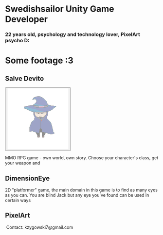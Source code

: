 <html>
   <title>Swedishsailor</title>
  <head>
  </head>
    <body>
    <h1> Swedishsailor Unity Game Developer</h1>
      <h3> 22 years old, psychology and technology lover, PixelArt psycho D:</h3>
      <h1> Some footage :3 </h1>
   <h2> Salve Devito </h2>
     <button onclick ="href='swedishsailor.github.io/SalveDevito.md'"> <img src="sorcerer.png"> </button>  
      <p> MMO RPG game - own world, own story. Choose your character's class, get your weapon and </p>
      <h2> DimensionEye </h2>
      <p> 2D "platformer" game, the main domain in this game is to find as many eyes as you can. You are blind Jack but any eye you've found can be used in certain ways</p>
      <h2> PixelArt </h2><img 
  </body>
Contact:
kzygowski7@gmail.com
     </html>
